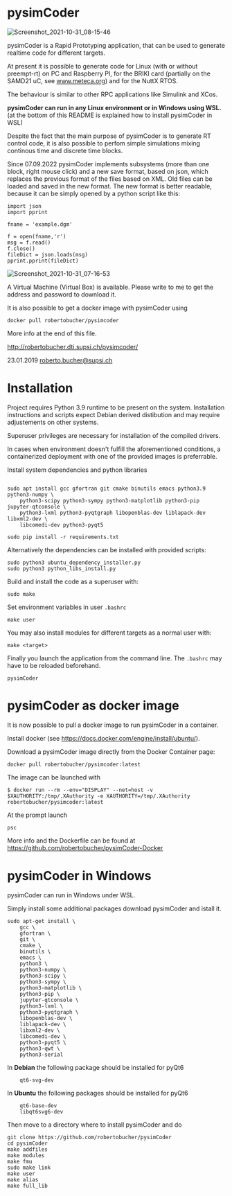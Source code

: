 # pysimCoder

![Screenshot_2021-10-31_08-15-46](https://user-images.githubusercontent.com/8348158/139572654-7fc549da-5530-410e-b092-64104a037606.png)

pysimCoder is a Rapid Prototyping application, that can be used to generate realtime code for different targets.

At present it is possible to generate code for Linux (with or without preempt-rt) on PC and Raspberry PI, for the BRIKI card (partially on the SAMD21 uC, see www.meteca.org) and for the NuttX RTOS.

The behaviour is similar to other RPC applications like Simulink and XCos.

**pysimCoder can run in any Linux environment or in Windows using WSL.** (at the bottom of this README is explained how to install pysimCoder in WSL)

Despite the fact that the main purpose of pysimCoder is to generate RT control code, it is also possible to perfom simple simulations mixing continous time and discrete time blocks.

Since 07.09.2022 pysimCoder implements subsystems (more than one block, right mouse click) and a new save format, based on json, which replaces the previous format of the files based on XML. Old files can be loaded and saved in the new format. The new format is better readable, because it can be simply opened by a python script like this:

```
import json
import pprint

fname = 'example.dgm'

f = open(fname,'r')
msg = f.read()
f.close()
fileDict = json.loads(msg)
pprint.pprint(fileDict)
```

![Screenshot_2021-10-31_07-16-53](https://user-images.githubusercontent.com/8348158/139570719-132cbe3c-190f-401b-b754-003959d08f5a.png)

A Virtual Machine (Virtual Box) is available. Please write to me to get the address and password to download it.

It is also possible to get a docker image with pysimCoder using

```
docker pull robertobucher/pysimcoder
```
More info at the end of this file.

http://robertobucher.dti.supsi.ch/pysimcoder/

23.01.2019 roberto.bucher@supsi.ch

# Installation

Project requires Python 3.9 runtime to be present on the system. Installation instructions 
and scripts expect Debian derived distibution and may require adjustements on other systems.

Superuser privileges are necessary for installation of the compiled drivers.

In cases when environment doesn't fulfill the aforementioned conditions,
a containerized deployment with one of the provided images is preferrable.

Install system dependencies and python libraries
```

sudo apt install gcc gfortran git cmake binutils emacs python3.9 python3-numpy \
    python3-scipy python3-sympy python3-matplotlib python3-pip jupyter-qtconsole \
    python3-lxml python3-pyqtgraph libopenblas-dev liblapack-dev libxml2-dev \
    libcomedi-dev python3-pyqt5

sudo pip install -r requirements.txt
```

Alternatively the dependencies can be installed with provided scripts:
```
sudo python3 ubuntu_dependency_installer.py
sudo python3 python_libs_install.py
```

Build and install the code as a superuser with:
```
sudo make
```

Set environment variables in user `.bashrc`
```
make user
```

You may also install modules for different targets as a normal user with:
```
make <target>
```

Finally you launch the application from the command line.
The `.bashrc` may have to be reloaded beforehand.
```
pysimCoder
```

# pysimCoder as docker image

It is now possible to pull a docker image to run pysimCoder in a container.

Install docker (see https://docs.docker.com/engine/install/ubuntu/).

Download a pysimCoder image directly from the Docker Container page:

```
docker pull robertobucher/pysimcoder:latest
```

The image can be launched with
```
$ docker run --rm --env="DISPLAY" --net=host -v $XAUTHORITY:/tmp/.XAuthority -e XAUTHORITY=/tmp/.XAuthority robertobucher/pysimcoder:latest
```
At the prompt launch
```
psc
```

More info and the Dockerfile can be found at https://github.com/robertobucher/pysimCoder-Docker

# pysimCoder in Windows

pysimCoder can run in Windows under WSL.

Simply install some additional packages download pysimCoder and istall it.

```
sudo apt-get install \
	gcc \
	gfortran \
	git \
	cmake \
	binutils \
	emacs \
	python3 \
	python3-numpy \
	python3-scipy \
	python3-sympy \
	python3-matplotlib \
	python3-pip \
	jupyter-qtconsole \
	python3-lxml \
	python3-pyqtgraph \
	libopenblas-dev \
	liblapack-dev \
	libxml2-dev \
	libcomedi-dev \
	python3-pyqt5 \
	python3-qwt \
	python3-serial
```
In **Debian** the following package should be installed for pyQt6

```
	qt6-svg-dev

```
In **Ubuntu** the following packages should be installed for pyQt6
```
    qt6-base-dev
    libqt6svg6-dev
```
Then move to a directory where to install pysimCoder and do

```
git clone https://github.com/robertobucher/pysimCoder
cd pysimCoder
make addfiles
make modules
make fmu
sudo make link
make user
make alias
make full_lib
```







